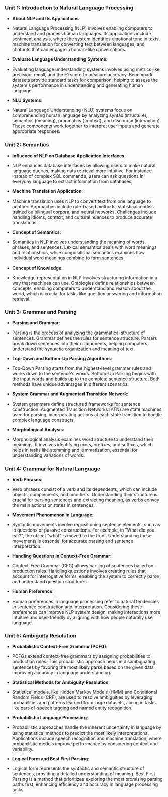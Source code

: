 ### Unit 1: Introduction to Natural Language Processing
- **About NLP and Its Applications**:

-   Natural Language Processing (NLP) involves enabling computers to understand and process human languages. Its applications include sentiment analysis, where the system identifies emotional tone in texts, machine translation for converting text between languages, and chatbots that can engage in human-like conversations.

- **Evaluate Language Understanding Systems**:

- Evaluating language understanding systems involves using metrics like precision, recall, and the F1 score to measure accuracy. Benchmark datasets provide standard tasks for comparison, helping to assess the system's performance in understanding and generating human language.

- **NLU Systems**:

- Natural Language Understanding (NLU) systems focus on comprehending human language by analyzing syntax (structure), semantics (meaning), pragmatics (context), and discourse (interaction). These components work together to interpret user inputs and generate appropriate responses.

### Unit 2: Semantics
- **Influence of NLP on Database Application Interfaces**:

- NLP enhances database interfaces by allowing users to make natural language queries, making data retrieval more intuitive. For instance, instead of complex SQL commands, users can ask questions in everyday language to extract information from databases.

- **Machine Translation Application**:

- Machine translation uses NLP to convert text from one language to another. Approaches include rule-based methods, statistical models trained on bilingual corpora, and neural networks. Challenges include handling idioms, context, and cultural nuances to produce accurate translations.

- **Concept of Semantics**:

- Semantics in NLP involves understanding the meaning of words, phrases, and sentences. Lexical semantics deals with word meanings and relationships, while compositional semantics examines how individual word meanings combine to form sentences.

- **Concept of Knowledge**:

-   Knowledge representation in NLP involves structuring information in a way that machines can use. Ontologies define relationships between concepts, enabling computers to understand and reason about the world, which is crucial for tasks like question answering and information retrieval.

### Unit 3: Grammar and Parsing
- **Parsing and Grammar**:

- Parsing is the process of analyzing the grammatical structure of sentences. Grammar defines the rules for sentence structure. Parsers break down sentences into their components, helping computers understand the syntactic organization and meaning of text.

- **Top-Down and Bottom-Up Parsing Algorithms**:

- Top-Down Parsing starts from the highest-level grammar rules and works down to the sentence's words. Bottom-Up Parsing begins with the input words and builds up to the complete sentence structure. Both methods have unique advantages in different scenarios.

- **System Grammar and Augmented Transition Network**:

- System grammars define structured frameworks for sentence construction. Augmented Transition Networks (ATN) are state machines used for parsing, incorporating actions at each state transition to handle complex language constructs.

- **Morphological Analysis**:

- Morphological analysis examines word structure to understand their meanings. It involves identifying roots, prefixes, and suffixes, which helps in tasks like stemming and lemmatization, essential for understanding variations of words.

### Unit 4: Grammar for Natural Language
- **Verb Phrases**:

- Verb phrases consist of a verb and its dependents, which can include objects, complements, and modifiers. Understanding their structure is crucial for parsing sentences and extracting meaning, as verbs convey the main actions or states in sentences.

- **Movement Phenomenon in Language**:

- Syntactic movements involve repositioning sentence elements, such as in questions or passive constructions. For example, in "What did you eat?", the object "what" is moved to the front. Understanding these movements is essential for accurate parsing and sentence interpretation.

- **Handling Questions in Context-Free Grammar**:

- Context-Free Grammar (CFG) allows parsing of sentences based on production rules. Handling questions involves creating rules that account for interrogative forms, enabling the system to correctly parse and understand question structures.

- **Human Preference**:

- Human preferences in language processing refer to natural tendencies in sentence construction and interpretation. Considering these preferences can improve NLP system design, making interactions more intuitive and user-friendly by aligning with how people naturally use language.

### Unit 5: Ambiguity Resolution
- **Probabilistic Context-Free Grammar (PCFG)**:

- PCFGs extend context-free grammars by assigning probabilities to production rules. This probabilistic approach helps in disambiguating sentences by favoring the most likely parse based on the given data, improving accuracy in language understanding.

- **Statistical Methods for Ambiguity Resolution**:

- Statistical models, like Hidden Markov Models (HMM) and Conditional Random Fields (CRF), are used to resolve ambiguities by leveraging probabilities and patterns learned from large datasets, aiding in tasks like part-of-speech tagging and named entity recognition.

- **Probabilistic Language Processing**:

- Probabilistic approaches handle the inherent uncertainty in language by using statistical methods to predict the most likely interpretations. Applications include speech recognition and machine translation, where probabilistic models improve performance by considering context and variability.

- **Logical Form and Best First Parsing**:

- Logical form represents the syntactic and semantic structure of sentences, providing a detailed understanding of meaning. Best First Parsing is a method that prioritizes exploring the most promising parsing paths first, enhancing efficiency and accuracy in language processing tasks.
